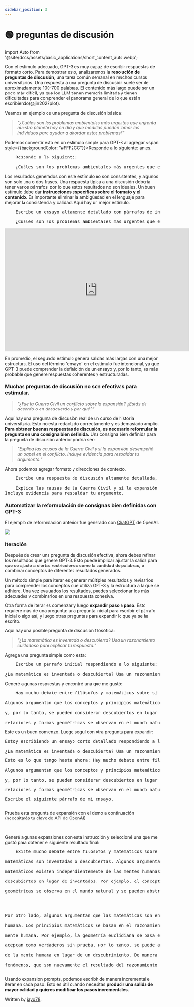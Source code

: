 ```yaml
---
sidebar_position: 3
---
```


# 🟢 preguntas de discusión

import Auto from '@site/docs/assets/basic_applications/short_content_auto.webp';

Con el estímulo adecuado, GPT-3 es muy capaz de escribir respuestas de formato corto. Para demostrar esto, analizaremos la **resolución de preguntas de discusión**, una tarea común semanal en muchos cursos universitarios. Una respuesta a una pregunta de discusión suele ser de aproximadamente 100-700 palabras. El contenido más largo puede ser un poco más difícil, ya que los LLM tienen memoria limitada y tienen dificultades para comprender el panorama general de lo que están escribiendo(@jin2022plot).

Veamos un ejemplo de una pregunta de discusión básica:

> _"¿Cuáles son los problemas ambientales más urgentes que enfrenta nuestro planeta hoy en día y qué medidas pueden tomar los individuos para ayudar a abordar estos problemas?"_

Podemos convertir esto en un estímulo simple para GPT-3 al agregar <span style={{backgroundColor: "#FFF2CC"}}>Responde a lo siguiente:</span> antes.

<pre>
    <span style={{backgroundColor: "#FFF2CC"}}>Responde a lo siguiente:</span><br/>
    ¿Cuáles son los problemas ambientales más urgentes que enfrenta nuestro planeta hoy en día y qué medidas pueden tomar los individuos para ayudar a abordar estos problemas?
</pre>

Los resultados generados con este estímulo no son consistentes, y algunos son solo una o dos frases. Una respuesta típica a una discusión debería tener varios párrafos, por lo que estos resultados no son ideales. Un buen estímulo debe dar **instrucciones específicas sobre el formato y el contenido**. Es importante eliminar la ambigüedad en el lenguaje para mejorar la consistencia y calidad. Aquí hay un mejor estímulo.

<pre>
    <span style={{backgroundColor: "#FFF2CC"}}>Escribe un ensayo altamente detallado con párrafos de introducción, cuerpo y conclusión que responda a lo siguiente:</span><br/>
    ¿Cuáles son los problemas ambientales más urgentes que enfrenta nuestro planeta hoy en día y qué medidas pueden tomar los individuos para ayudar a abordar estos problemas?
</pre>

<iframe src="https://player.vimeo.com/video/778327269?h=77d739ae72&amp;badge=0&amp;autopause=0&amp;player_id=0&amp;app_id=58479" width="600" height="400" frameborder="0" allow="autoplay; fullscreen; picture-in-picture" allowfullscreen title="ejemplo"></iframe>

En promedio, el segundo estímulo genera salidas más largas con una mejor estructura. El uso del término 'ensayo' en el estímulo fue intencional, ya que GPT-3 puede comprender la definición de un ensayo y, por lo tanto, es más probable que genere respuestas coherentes y estructuradas.

### Muchas preguntas de discusión no son efectivas para estimular.

> _"¿Fue la Guerra Civil un conflicto sobre la expansión? ¿Estás de acuerdo o en desacuerdo y por qué?"_

Aquí hay una pregunta de discusión real de un curso de historia universitaria. Esto no está redactado correctamente y es demasiado amplio. **Para obtener buenas respuestas de discusión, es necesario reformular la pregunta en una consigna bien definida.** Una consigna bien definida para la pregunta de discusión anterior podría ser:

> _"Explica las causas de la Guerra Civil y si la expansión desempeñó un papel en el conflicto. Incluye evidencia para respaldar tu argumento."_

Ahora podemos agregar formato y direcciones de contexto.

<pre>
    <span style={{backgroundColor: "#FFF2CC"}}>Escribe una respuesta de discusión altamente detallada, en la estructura de un ensayo, respondiendo a la siguiente consigna:</span><br/>
    Explica las causas de la Guerra Civil y si la expansión desempeñó un papel en el conflicto. <br/>Incluye evidencia para respaldar tu argumento.
</pre>

### Automatizar la reformulación de consignas bien definidas con GPT-3

El ejemplo de reformulación anterior fue generado con [ChatGPT](https://openai.com/blog/chatgpt/) de OpenAI.

<div style={{textAlign: 'left'}}>
  <img src={Auto} style={{width: "500px"}}/>
</div>

### Iteración

Después de crear una pregunta de discusión efectiva, ahora debes refinar los resultados que genere GPT-3. Esto puede implicar ajustar la salida para que se ajuste a ciertas restricciones como la cantidad de palabras, o combinar conceptos de diferentes resultados generados.

Un método simple para iterar es generar múltiples resultados y revisarlos para comprender los conceptos que utiliza GPT-3 y la estructura a la que se adhiere. Una vez evaluados los resultados, puedes seleccionar los más adecuados y combinarlos en una respuesta cohesiva.

Otra forma de iterar es comenzar y luego **expandir paso a paso**. Esto requiere más de una pregunta: una pregunta inicial para escribir el párrafo inicial o algo así, y luego otras preguntas para expandir lo que ya se ha escrito.

Aquí hay una posible pregunta de discusión filosófica:

> _"¿La matemática es inventada o descubierta? Usa un razonamiento cuidadoso para explicar tu respuesta."_

Agrega una pregunta simple como esta:

<pre>
    <span style={{backgroundColor: "#FFF2CC"}}>Escribe un párrafo inicial respondiendo a lo siguiente:</span>
    <br/>¿La matemática es inventada o descubierta? Usa un razonamiento cuidadoso para explicar tu respuesta.
</pre>

Generé algunas respuestas y encontré una que me gustó:

<pre>
    <span style={{backgroundColor: "#D2F4D3"}}>Hay mucho debate entre filósofos y matemáticos sobre si la matemática es inventada o descubierta. 
    <br/>Algunos argumentan que los conceptos y principios matemáticos existen independientemente de las mentes humanas 
    <br/>y, por lo tanto, se pueden considerar descubiertos en lugar de inventados. Por ejemplo, el concepto de números, 
    <br/>relaciones y formas geométricas se observan en el mundo natural y se pueden abstraer y estudiar de manera sistemática.</span>
</pre>

Este es un buen comienzo. Luego seguí con otra pregunta para expandir:

<pre>
<span style={{backgroundColor: '#FFF2CC'}}>Estoy escribiendo un ensayo corto detallado respondiendo a lo siguiente:</span> 
<br/>¿La matemática es inventada o descubierta? Usa un razonamiento cuidadoso para explicar tu respuesta. 
<span style={{backgroundColor: '#FFF2CC'}}><p/>Esto es lo que tengo hasta ahora:</span> Hay mucho debate entre filósofos y matemáticos sobre si la matemática es inventada o descubierta. 
<br/>Algunos argumentan que los conceptos y principios matemáticos existen independientemente de las mentes humanas 
<br/>y, por lo tanto, se pueden considerar descubiertos en lugar de inventados. Por ejemplo, el concepto de números, 
<br/>relaciones y formas geométricas se observan en el mundo natural y se pueden abstraer y estudiar de manera sistemática. 
<p/><span style={{backgroundColor: '#FFF2CC'}}>Escribe el siguiente párrafo de mi ensayo.</span>
</pre>

Prueba esta pregunta de expansión con el demo a continuación (necesitarás tu clave de API de OpenAI)

<div trydyno-embed="" openai-model="text-davinci-003" initial-prompt="Estoy escribiendo un ensayo corto detallado en respuesta al siguiente tema: \n¿Las matemáticas son inventadas o descubiertas? Usa un razonamiento cuidadoso para explicar tu respuesta. \n\nEsto es lo que tengo hasta ahora: Existe mucho debate entre filósofos y matemáticos sobre si las matemáticas son inventadas o descubiertas. Algunos argumentan que los conceptos y principios matemáticos existen independientemente de las mentes humanas y, por lo tanto, pueden considerarse descubiertos en lugar de inventados. Por ejemplo, el concepto de números, proporciones y formas geométricas se observa en el mundo natural y se pueden abstraer y estudiar de manera sistemática. \n\nEscribe el siguiente párrafo de mi ensayo." initial-response="Por otro lado, algunos argumentan que las matemáticas son en gran parte una invención de la mente humana. Los principios matemáticos se basan en el razonamiento lógico, que es una característica de la mente humana. Por ejemplo, la geometría euclidiana se basa en axiomas y postulados abstractos, que se aceptan como verdaderos sin prueba. Por lo tanto, se puede argumentar que la geometría es una invención de la mente humana en lugar de un descubrimiento. De manera similar, las fórmulas y ecuaciones matemáticas se usan para modelar y predecir fenómenos físicos, que son nuevamente el resultado del razonamiento humano." max-tokens="256" box-rows="11" model-temp="0.7" top-p="1"></div>
<br/>

Generé algunas expansiones con esta instrucción y seleccioné una que me gustó para obtener el siguiente resultado final:

<pre>
    Existe mucho debate entre filósofos y matemáticos sobre si las 
    <br/>matemáticas son inventadas o descubiertas. Algunos argumentan que los conceptos y principios 
    <br/>matemáticos existen independientemente de las mentes humanas y, por lo tanto, pueden considerarse 
    <br/>descubiertos en lugar de inventados. Por ejemplo, el concepto de números, proporciones y formas 
    <br/>geométricas se observa en el mundo natural y se pueden abstraer y estudiar de manera sistemática.
    <span style={{backgroundColor: "#D2F4D3"}}>
    <br/>
    <br/>Por otro lado, algunos argumentan que las matemáticas son en gran parte una invención de la mente 
    <br/>humana. Los principios matemáticos se basan en el razonamiento lógico, que es una característica de la 
    <br/>mente humana. Por ejemplo, la geometría euclidiana se basa en axiomas y postulados abstractos, que se 
    <br/>aceptan como verdaderos sin prueba. Por lo tanto, se puede argumentar que la geometría es una invención 
    <br/>de la mente humana en lugar de un descubrimiento. De manera similar, las fórmulas y ecuaciones matemáticas 
    <br/>fenómenos, que son nuevamente el resultado del razonamiento humano.
    </span>
</pre>

Usando expansion prompts, podemos escribir de manera incremental e iterar en cada paso. Esto es útil cuando necesitas **producir una salida de mayor calidad y quieres modificar los pasos incrementales**.

Written by [jayo78](https://twitter.com/jayo782).
